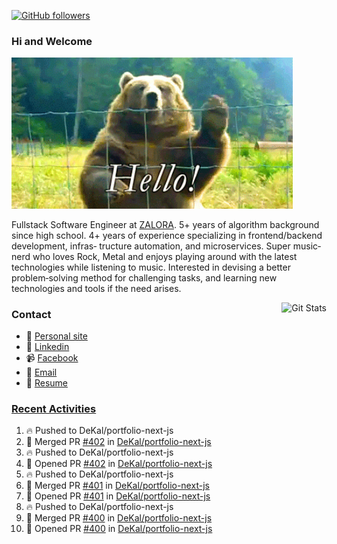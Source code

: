 [![GitHub followers](https://img.shields.io/github/followers/DeKal?label=Follow%20at%20GitHub&style=for-the-badge)](https://github.com/DeKal)

### Hi and Welcome 
<img src="https://github.com/DeKal/DeKal/blob/master/images/bear_hi.gif?raw=true" width="450px">

Fullstack Software Engineer at [ZALORA](https://github.com/zalora/). 5+ years of algorithm background since high school. 4+ years of experience specializing in frontend/backend development, infras‐ tructure automation, and microservices. Super music‐nerd who loves Rock, Metal and enjoys playing around with the latest technologies while listening to music. Interested in devising a better problem‐solving method for challenging tasks, and learning new technologies and tools if the need arises.


<a href="https://phatho-folio.now.sh/"><img alt="Git Stats" src="https://github-readme-stats.vercel.app/api?username=DeKal&show_icons=true&theme=merko&count_private=true" align="right" height="190" /></a>


### Contact

- 💬 [Personal site](https://phatho-folio.now.sh/)
- 🔗 [Linkedin](https://www.linkedin.com/in/phat-ho/)
- 📹 [Facebook](https://www.facebook.com/dekal.dev)
- 📧 <a href="mailto:hohuuphat22@gmail.com">Email</a>
- 📄 <a id="raw-url" href="https://raw.githubusercontent.com/DeKal/DeKal/master/cv/dekal.pdf">Resume</a>


### [Recent Activities](https://github.com/DeKal/github-activity-readme)
<!--START_SECTION:activity-->
1. 🔥 Pushed to DeKal/portfolio-next-js
2. 🎉 Merged PR [#402](https://github.com/DeKal/portfolio-next-js/pull/402) in [DeKal/portfolio-next-js](https://github.com/DeKal/portfolio-next-js)
3. 🔥 Pushed to DeKal/portfolio-next-js
4. 💪 Opened PR [#402](https://github.com/DeKal/portfolio-next-js/pull/402) in [DeKal/portfolio-next-js](https://github.com/DeKal/portfolio-next-js)
5. 🔥 Pushed to DeKal/portfolio-next-js
6. 🎉 Merged PR [#401](https://github.com/DeKal/portfolio-next-js/pull/401) in [DeKal/portfolio-next-js](https://github.com/DeKal/portfolio-next-js)
7. 💪 Opened PR [#401](https://github.com/DeKal/portfolio-next-js/pull/401) in [DeKal/portfolio-next-js](https://github.com/DeKal/portfolio-next-js)
8. 🔥 Pushed to DeKal/portfolio-next-js
9. 🎉 Merged PR [#400](https://github.com/DeKal/portfolio-next-js/pull/400) in [DeKal/portfolio-next-js](https://github.com/DeKal/portfolio-next-js)
10. 💪 Opened PR [#400](https://github.com/DeKal/portfolio-next-js/pull/400) in [DeKal/portfolio-next-js](https://github.com/DeKal/portfolio-next-js)
<!--END_SECTION:activity-->
